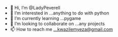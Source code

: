 - 👋 Hi, I’m @LadyPeverell
- 👀 I’m interested in ...anything to do with python
- 🌱 I’m currently learning ...pygame
- 💞️ I’m looking to collaborate on ...any projects
- 📫 How to reach me ...kwazilemyeza@gmail.com

<!---
LadyPeverell/LadyPeverell is a ✨ special ✨ repository because its `README.md` (this file) appears on your GitHub profile.
You can click the Preview link to take a look at your changes.
--->
